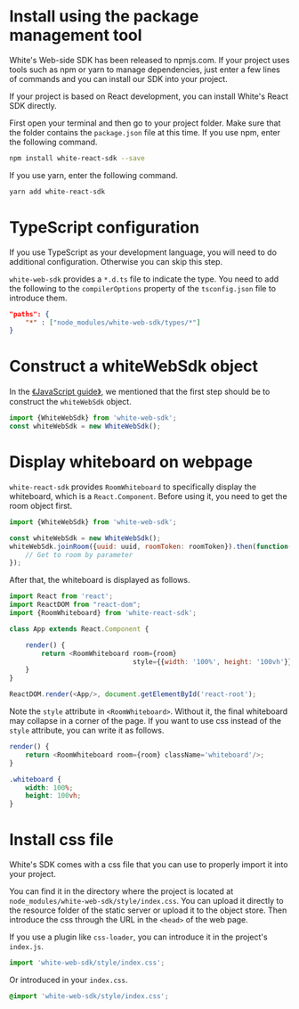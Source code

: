 # Install using the package management tool

White's Web-side SDK has been released to npmjs.com. If your project uses tools such as npm or yarn to manage dependencies, just enter a few lines of commands and you can install our SDK into your project.

If your project is based on React development, you can install White's React SDK directly.

First open your terminal and then go to your project folder. Make sure that the folder contains the `package.json` file at this time. If you use npm, enter the following command.

```bash
npm install white-react-sdk --save
```

If you use yarn, enter the following command.

```bash
yarn add white-react-sdk
```

# TypeScript configuration

If you use TypeScript as your development language, you will need to do additional configuration. Otherwise you can skip this step.

`white-web-sdk` provides a `*.d.ts` file to indicate the type. You need to add the following to the `compilerOptions` property of the `tsconfig.json` file to introduce them.

```json
"paths": {
    "*" : ["node_modules/white-web-sdk/types/*"]
}
```

# Construct a whiteWebSdk object

In the [《JavaScript guide》](/en-uk/v2/js_detail_api.md), we mentioned that the first step should be to construct the `whiteWebSdk` object.

```javascript
import {WhiteWebSdk} from 'white-web-sdk';
const whiteWebSdk = new WhiteWebSdk();
```

# Display whiteboard on webpage

`white-react-sdk` provides `RoomWhiteboard` to specifically display the whiteboard, which is a `React.Component`. Before using it, you need to get the room object first.

```javascript
import {WhiteWebSdk} from 'white-web-sdk';

const whiteWebSdk = new WhiteWebSdk();
whiteWebSdk.joinRoom({uuid: uuid, roomToken: roomToken}).then(function(room) {
    // Get to room by parameter
});
```

After that, the whiteboard is displayed as follows.

```javascript
import React from 'react';
import ReactDOM from "react-dom";
import {RoomWhiteboard} from 'white-react-sdk';

class App extends React.Component {

    render() {
        return <RoomWhiteboard room={room}
                               style={{width: '100%', height: '100vh'}}/>;
    }
}

ReactDOM.render(<App/>, document.getElementById('react-root');
```

Note the `style` attribute in `<RoomWhiteboard>`. Without it, the final whiteboard may collapse in a corner of the page. If you want to use css instead of the `style` attribute, you can write it as follows.

```javascript
render() {
    return <RoomWhiteboard room={room} className='whiteboard'/>;
}
```

```css
.whiteboard {
    width: 100%;
    height: 100vh;
}
```

# Install css file

White's SDK comes with a css file that you can use to properly import it into your project.

You can find it in the directory where the project is located at `node_modules/white-web-sdk/style/index.css`. You can upload it directly to the resource folder of the static server or upload it to the object store. Then introduce the css through the URL in the `<head>` of the web page.

If you use a plugin like `css-loader`, you can introduce it in the project's `index.js`.

```javascript
import 'white-web-sdk/style/index.css';
```

Or introduced in your `index.css`.

```css
@import 'white-web-sdk/style/index.css';
```

